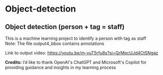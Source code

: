 # Object-detection
## Object detection (person + tag = staff)
This is a machine learning project to identify a person with tag as staff <br>
Note: The file output4_bbox contains annotations

Link to output video: https://youtu.be/m-vuT5rfu8s?si=QrMpcUJd4CtSNgaz 

**Credits:** I’d like to thank OpenAI's ChatGPT and Microsoft's Copilot for providing guidance and insights in my learning process
